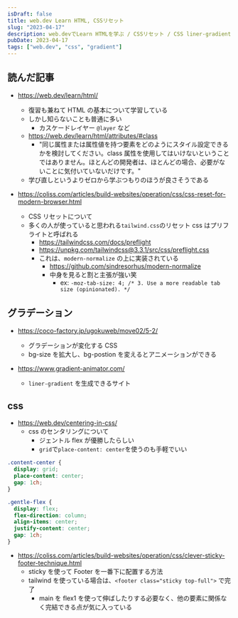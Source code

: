 ```yaml
---
isDraft: false
title: web.dev Learn HTML, CSSリセット
slug: "2023-04-17"
description: web.devでLearn HTMLを学ぶ / CSSリセット / CSS liner-gradient
pubDate: 2023-04-17
tags: ["web.dev", "css", "gradient"]
---
```


## 読んだ記事

- https://web.dev/learn/html/

  - 復習も兼ねて HTML の基本について学習している
  - しかし知らないことも普通に多い
    - カスケードレイヤー `@layer` など
  - https://web.dev/learn/html/attributes/#class
    - "同じ属性または属性値を持つ要素をどのようにスタイル設定できるかを検討してください。class 属性を使用してはいけないということではありません。ほとんどの開発者は、ほとんどの場合、必要がないことに気付いていないだけです。"
  - 学び直しというよりゼロから学ぶつもりのほうが良さそうである

- https://coliss.com/articles/build-websites/operation/css/css-reset-for-modern-browser.html
  - CSS リセットについて
  - 多くの人が使っていると思われる`tailwind.css`のリセット css はプリフライトと呼ばれる
    - https://tailwindcss.com/docs/preflight
    - https://unpkg.com/tailwindcss@3.3.1/src/css/preflight.css
    - これは、`modern-normalize` の上に実装されている
      - https://github.com/sindresorhus/modern-normalize
      - 中身を見ると割と主張が強い笑
        - ex: `-moz-tab-size: 4; /* 3. Use a more readable tab size (opinionated). */`

## グラデーション

- https://coco-factory.jp/ugokuweb/move02/5-2/

  - グラデーションが変化する CSS
  - bg-size を拡大し、bg-postion を変えるとアニメーションができる

- https://www.gradient-animator.com/
  - `liner-gradient` を生成できるサイト

## css

- https://web.dev/centering-in-css/
  - css のセンタリングについて
    - ジェントル flex が優勝したらしい
    - `grid`で`place-content: center`を使うのも手軽でいい

```css
.content-center {
  display: grid;
  place-content: center;
  gap: 1ch;
}
```

```css
.gentle-flex {
  display: flex;
  flex-direction: column;
  align-items: center;
  justify-content: center;
  gap: 1ch;
}
```

- https://coliss.com/articles/build-websites/operation/css/clever-sticky-footer-technique.html
  - sticky を使って Footer を一番下に配置する方法
  - tailwind を使っている場合は、`<footer class="sticky top-full">` で完了
    - main を flex1 を使って伸ばしたりする必要なく、他の要素に関係なく完結できる点が気に入っている

